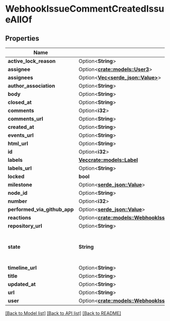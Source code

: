 # WebhookIssueCommentCreatedIssueAllOf

## Properties

Name | Type | Description | Notes
------------ | ------------- | ------------- | -------------
**active_lock_reason** | Option<**String**> |  | [optional]
**assignee** | Option<[**crate::models::User3**](User_3.md)> |  | 
**assignees** | Option<[**Vec<serde_json::Value>**](serde_json::Value.md)> |  | [optional]
**author_association** | Option<**String**> |  | [optional]
**body** | Option<**String**> |  | [optional]
**closed_at** | Option<**String**> |  | [optional]
**comments** | Option<**i32**> |  | [optional]
**comments_url** | Option<**String**> |  | [optional]
**created_at** | Option<**String**> |  | [optional]
**events_url** | Option<**String**> |  | [optional]
**html_url** | Option<**String**> |  | [optional]
**id** | Option<**i32**> |  | [optional]
**labels** | [**Vec<crate::models::Label>**](Label.md) |  | 
**labels_url** | Option<**String**> |  | [optional]
**locked** | **bool** |  | 
**milestone** | Option<[**serde_json::Value**](.md)> |  | [optional]
**node_id** | Option<**String**> |  | [optional]
**number** | Option<**i32**> |  | [optional]
**performed_via_github_app** | Option<[**serde_json::Value**](.md)> |  | [optional]
**reactions** | Option<[**crate::models::WebhookIssueCommentCreatedIssueAllOfReactions**](webhook_issue_comment_created_issue_allOf_reactions.md)> |  | [optional]
**repository_url** | Option<**String**> |  | [optional]
**state** | **String** | State of the issue; either 'open' or 'closed' | 
**timeline_url** | Option<**String**> |  | [optional]
**title** | Option<**String**> |  | [optional]
**updated_at** | Option<**String**> |  | [optional]
**url** | Option<**String**> |  | [optional]
**user** | Option<[**crate::models::WebhookIssueCommentCreatedIssueAllOfUser**](webhook_issue_comment_created_issue_allOf_user.md)> |  | [optional]

[[Back to Model list]](../README.md#documentation-for-models) [[Back to API list]](../README.md#documentation-for-api-endpoints) [[Back to README]](../README.md)


